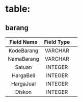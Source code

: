 # table:
## barang

**Field Name**|**Field Type**| |
:-----:|:-----:|:-----:
KodeBarang|VARCHAR| 
NamaBarang|VARCHAR| 
Satuan|INTEGER| 
HargaBeli|INTEGER| 
HargaJual|INTEGER| 
Diskon|INTEGER| 
